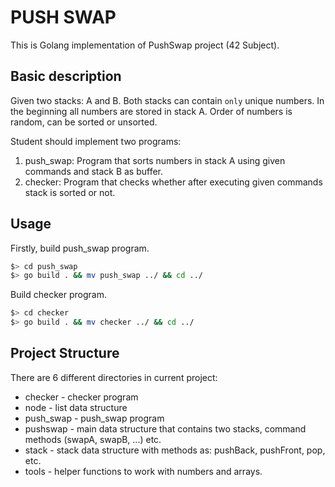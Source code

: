 # PUSH SWAP

This is Golang implementation of PushSwap project (42 Subject).

## Basic description

Given two stacks: A and B. Both stacks can contain `only` unique numbers. In the beginning all numbers are stored in stack A. Order of numbers is random, can be sorted or unsorted.

Student should implement two programs:
1) push_swap: Program that sorts numbers in stack A using given commands and stack B as buffer.
2) checker: Program that checks whether after executing given commands stack is sorted or not.


## Usage

Firstly, build push_swap program.

```bash
$> cd push_swap
$> go build . && mv push_swap ../ && cd ../
```

Build checker program.

```bash
$> cd checker
$> go build . && mv checker ../ && cd ../
```

## Project Structure

There are 6 different directories in current project:
* checker - checker program
* node - list data structure
* push_swap - push_swap program
* pushswap - main data structure that contains two stacks, command methods (swapA, swapB, ...) etc.
* stack - stack data structure with methods as: pushBack, pushFront, pop, etc.
* tools - helper functions to work with numbers and arrays.

